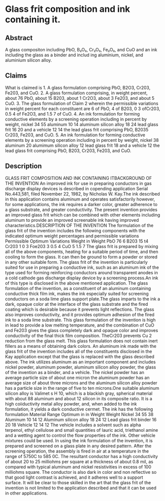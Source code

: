 # Glass frit composition and ink containing it.

## Abstract
A glass compositon including PbO, B₂O₃, Cr₂O₃, Fe₂O₃, and CuO and an ink including the glass as a binder and includ ing aluminium, nickel, and aluminium silicon alloy.

## Claims
What is claimed is 1. A glass formulation comprising PbO, B2O3, Cr203, Fe203, and CuO. 2. A glass formulation comprising, in weight percent, about 76 PbO, about 15 B203, about 1 Cr2O3, about 3 Fe203, and about 5 CuO. 3. The glass formulation of Claim 2 wherein the permissible variations in weight percent for each constituent are 6 of PbO, 4 of B203, 0 3 ofCr203, 0.5 4 of Fe2O3, and 1.5 7 of CuO. 4. An ink formulation for forming conductive elements by a screening operation including in percent by weight, nickel 34 55 aluminum 10 14 aluminum silicon alloy 18 24 lead glass frit 16 20 and a vehicle 12 14 the lead glass frit comprising PbO, B2035 Cr203, Fe203, and CuO. 5. An ink formulation for forming conductive elements by a screening operation including in percent by weight, nickel 38 aluminum 20 alumimum silicon alloy 12 lead glass frit 18 and a vehicle 12 the lead glass frit comprising PbO, B203, Cr203, Fe203, and CuO.

## Description
GLASS FRIT COMPOSITION AND INK CONTAINING ITBACKGROUND OF THE INVENTION An improved ink for use in preparing conductors in gas discharge display devices is described in copending application Serial No.443,581, filed November 22, 1982, by Nicholas W. Kay.The ink described in this application contains aluminum and operates satisfactorily however, for some applications, the ink requires a darker color, greater adherence to a glass substrate, and greater conductivity. The present invention provides an improved glass frit which can be combined with other elements including aluminum to provide an improved screenable ink having improved characteristics.DESCRIPTION OF THE INVENTION The formulation of the glass frit of the invention includes the following components with the indicated optimum weight percentages and permissible variations Permissible Optimum Variations Weight in Weight PbO 76 6 B203 15 t4 Cr203 1 0 3 Foe203 3 0.5 4 CuO 5 1.5 7 The glass frit is prepared by mixing all of the above components, heating for a suitable period of time, and then cooling to form the glass. It can then be ground to form a powder or stored in any other suitable form. The glass frit of the invention is particularly suited for use in preparing a conductive ink, such as an aluminum ink of the type used for forming reinforcing conductors around transparent anodes in a cold cathode gas discharge display device by a screening process.An ink of this type is disclosed in the above mentioned application. The glass formulation of the invention, as a constituent of an aluminum containing conductive thick film ink, makes the ink especially suited for screening conductors on a soda lime glass support plate.The glass imparts to the ink a dark, opaque color at the interface of the glass substrate and the fired coating which is desirable because it prevents light reflections. The glass also improves conductivity, and it provides optimum adhesion of the fired ink to a soda lime substrate. This glass formulation of the invention is high in lead to provide a low melting temperature, and the combination of CuO and Fe203 gives the glass completely dark and opaque color and improves conductivity of the final thick film composition. TheCr203 prevents Cu 2 reduction from the glass melt. This glass formulation does not contain inert fillers as a means of obtaining dark colors. An aluminum ink made with the glass frit of the invention includes all of the constituents disclosed in the Kay application except that the glass is replaced with the glass described above. The ink utilizes aluminum as an important component and includes nickel powder, aluminum powder, aluminum silicon alloy powder, the glass of the invention as a binder, and a vehicle. The nickel powder has an average particle size of about one micron the aluminum powder has an average size of about three microns and the aluminum silicon alloy powder has a particle size in the range of five to ten microns.One suitable aluminum silicon alloy is Valimet s H 10, which is a blackish gray, spherical material with about 88 aluminum and about 12 silicon in its composite ratio. It is a high coiiductivity metal alloy powder, and, when added to the ink formulation, it yields a dark conductive cermet. The ink has the following formulation Material Range Optimum in in Weight Weight Nickel 34 55 38 Aluminum 10 14 12 Aluminum silicon alloy 18 24 12 Lead glass frit binder 16 20 18 Vehicle 12 14 12 The vehicle includes a solvent such as alpha terpenol, ethyl cellulose and small quantities of lauric acid, triethanol amine and a wetting agent to control the flow properties of the ink. Other vehicle mixtures could be used. In using the ink formulation of the invention, it is prepared and screened on a glass plate in any desired pattern. After the screening operation, the assembly is fired in air at a temperature in the range of 5750C to 585 0C. The resultant conductor has a high conductivity of about 20 to 25 milliohms per square at a thickness of about 0.8 mil, as compared with typical aluminum and nickel resistivities in excess of 100 milliohms square. The conductor is also dark in color and non reflective so that good light contrast is achieved, and it adheres well to a support surface. It will be clear to those skilled in the art that the glass frit of the invention is not limited to the application described and that it can be used in other applications.